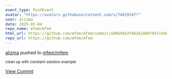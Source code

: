 ```yaml
---
event_type: PushEvent
avatar: "https://avatars.githubusercontent.com/u/74629347?"
user: alizma
date: 2025-07-04
repo_name: mfem/mfem
html_url: https://github.com/mfem/mfem/commit/a80649a376b2b140bf85fc6468997d44061f7811
repo_url: https://github.com/mfem/mfem
---
```


<a href='https://github.com/alizma' target='_blank'>alizma</a> pushed to <a href='https://github.com/mfem/mfem' target='_blank'>mfem/mfem</a>

<small>clean up with constant solution example</small>

<a href='https://github.com/mfem/mfem/commit/a80649a376b2b140bf85fc6468997d44061f7811' target='_blank'>View Commit</a>